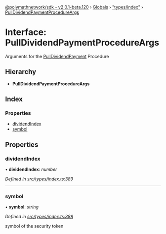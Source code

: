 [@polymathnetwork/sdk - v2.0.1-beta.120](../README.md) › [Globals](../globals.md) › ["types/index"](../modules/_types_index_.md) › [PullDividendPaymentProcedureArgs](_types_index_.pulldividendpaymentprocedureargs.md)

# Interface: PullDividendPaymentProcedureArgs

Arguments for the [PullDividendPayment](../enums/_types_index_.proceduretype.md#pulldividendpayment) Procedure

## Hierarchy

- **PullDividendPaymentProcedureArgs**

## Index

### Properties

- [dividendIndex](_types_index_.pulldividendpaymentprocedureargs.md#dividendindex)
- [symbol](_types_index_.pulldividendpaymentprocedureargs.md#symbol)

## Properties

### dividendIndex

• **dividendIndex**: _number_

_Defined in [src/types/index.ts:389](https://github.com/PolymathNetwork/polymath-sdk/blob/1da5bc5/src/types/index.ts#L389)_

---

### symbol

• **symbol**: _string_

_Defined in [src/types/index.ts:388](https://github.com/PolymathNetwork/polymath-sdk/blob/1da5bc5/src/types/index.ts#L388)_

symbol of the security token

